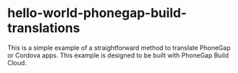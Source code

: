 hello-world-phonegap-build-translations
=======================================

This is a simple example of a straightforward method to translate PhoneGap or Cordova apps. This example is designed to be built with PhoneGap Build Cloud.

